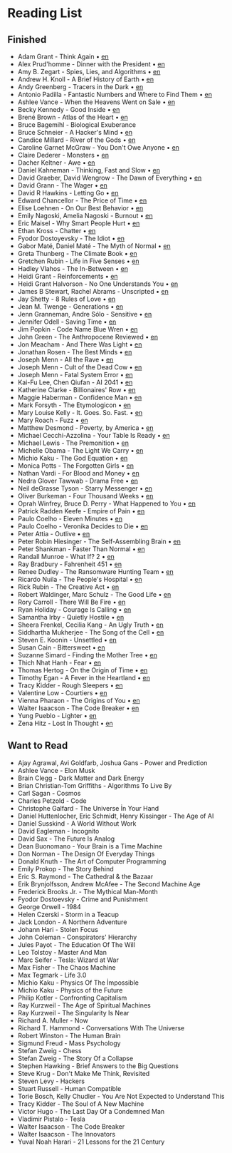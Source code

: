 # Reading List

## Finished

* Adam Grant - Think Again • [en](https://github.com/geovedi/book-notes/blob/main/2021/think-again.md)
* Alex Prud'homme - Dinner with the President • [en](https://github.com/geovedi/book-notes/blob/main/2023/dinner-with-the-president.md)
* Amy B. Zegart - Spies, Lies, and Algorithms • [en](https://github.com/geovedi/book-notes/blob/main/2022/spies-lies-and-algorithms.md)
* Andrew H. Knoll - A Brief History of Earth • [en](https://github.com/geovedi/book-notes/blob/main/2021/a-brief-history-of-earth.md)
* Andy Greenberg - Tracers in the Dark • [en](https://github.com/geovedi/book-notes/blob/main/2022/tracers-in-the-dark.md)
* Antonio Padilla - Fantastic Numbers and Where to Find Them • [en](https://github.com/geovedi/book-notes/blob/main/2022/fantastic-numbers-and-where-to-find-them.md)
* Ashlee Vance - When the Heavens Went on Sale • [en](https://github.com/geovedi/book-notes/blob/main/2023/when-the-heavens-went-on-sale.md)
* Becky Kennedy - Good Inside • [en](https://github.com/geovedi/book-notes/blob/main/2022/good-inside.md)
* Brené Brown - Atlas of the Heart • [en](https://github.com/geovedi/book-notes/blob/main/2021/atlas-of-the-heart.md)
* Bruce Bagemihl - Biological Exuberance
* Bruce Schneier - A Hacker's Mind • [en](https://github.com/geovedi/book-notes/blob/main/2023/a-hacker's-mind.md)
* Candice Millard - River of the Gods • [en](https://github.com/geovedi/book-notes/blob/main/2022/river-of-the-gods.md)
* Caroline Garnet McGraw - You Don't Owe Anyone • [en](https://github.com/geovedi/book-notes/blob/main/2021/you-don't-owe-anyone.md)
* Claire Dederer - Monsters • [en](https://github.com/geovedi/book-notes/blob/main/2023/monsters.md)
* Dacher Keltner - Awe • [en](https://github.com/geovedi/book-notes/blob/main/2023/awe.md)
* Daniel Kahneman - Thinking, Fast and Slow • [en](https://github.com/geovedi/book-notes/blob/main/2011/thinking-fast-and-slow.md)
* David Graeber, David Wengrow - The Dawn of Everything • [en](https://github.com/geovedi/book-notes/blob/main/2021/the-dawn-of-everything.md)
* David Grann - The Wager • [en](https://github.com/geovedi/book-notes/blob/main/2023/the-wager.md)
* David R Hawkins - Letting Go • [en](https://github.com/geovedi/book-notes/blob/main/2012/letting-go.md)
* Edward Chancellor - The Price of Time • [en](https://github.com/geovedi/book-notes/blob/main/2022/the-price-of-time.md)
* Elise Loehnen - On Our Best Behavior • [en](https://github.com/geovedi/book-notes/blob/main/2023/on-our-best-behavior.md)
* Emily Nagoski, Amelia Nagoski - Burnout • [en](https://github.com/geovedi/book-notes/blob/main/2019/burnout.md)
* Eric Maisel - Why Smart People Hurt • [en](https://github.com/geovedi/book-notes/blob/main/2013/why-smart-people-hurt.md)
* Ethan Kross - Chatter • [en](https://github.com/geovedi/book-notes/blob/main/2021/chatter.md)
* Fyodor Dostoyevsky - The Idiot • [en](https://github.com/geovedi/book-notes/blob/main/1869/the-idiot.md)
* Gabor Maté, Daniel Maté - The Myth of Normal • [en](https://github.com/geovedi/book-notes/blob/main/2022/the-myth-of-normal.md)
* Greta Thunberg - The Climate Book • [en](https://github.com/geovedi/book-notes/blob/main/2023/the-climate-book.md)
* Gretchen Rubin - Life in Five Senses • [en](https://github.com/geovedi/book-notes/blob/main/2023/life-in-five-senses.md)
* Hadley Vlahos - The In-Between • [en](https://github.com/geovedi/book-notes/blob/main/2023/the-in-between.md)
* Heidi Grant - Reinforcements • [en](https://github.com/geovedi/book-notes/blob/main/2018/reinforcements.md)
* Heidi Grant Halvorson - No One Understands You • [en](https://github.com/geovedi/book-notes/blob/main/2015/no-one-understands-you.md)
* James B Stewart, Rachel Abrams - Unscripted • [en](https://github.com/geovedi/book-notes/blob/main/2023/unscripted.md)
* Jay Shetty - 8 Rules of Love • [en](https://github.com/geovedi/book-notes/blob/main/2023/8-rules-of-love.md)
* Jean M. Twenge - Generations • [en](https://github.com/geovedi/book-notes/blob/main/2023/generations.md)
* Jenn Granneman, Andre Sólo - Sensitive • [en](https://github.com/geovedi/book-notes/blob/main/2023/sensitive.md)
* Jennifer Odell - Saving Time • [en](https://github.com/geovedi/book-notes/blob/main/2023/saving-time.md)
* Jim Popkin - Code Name Blue Wren • [en](https://github.com/geovedi/book-notes/blob/main/2023/code-name-blue-wren.md)
* John Green - The Anthropocene Reviewed • [en](https://github.com/geovedi/book-notes/blob/main/2021/the-anthropocene-reviewed.md)
* Jon Meacham - And There Was Light • [en](https://github.com/geovedi/book-notes/blob/main/2022/and-there-was-light.md)
* Jonathan Rosen - The Best Minds • [en](https://github.com/geovedi/book-notes/blob/main/2023/the-best-minds.md)
* Joseph Menn - All the Rave • [en](https://github.com/geovedi/book-notes/blob/main/2003/all-the-rave.md)
* Joseph Menn - Cult of the Dead Cow • [en](https://github.com/geovedi/book-notes/blob/main/2019/cult-of-the-dead-cow.md)
* Joseph Menn - Fatal System Error • [en](https://github.com/geovedi/book-notes/blob/main/2010/fatal-system-error.md)
* Kai-Fu Lee, Chen Qiufan - AI 2041 • [en](https://github.com/geovedi/book-notes/blob/main/2021/ai-2041.md)
* Katherine Clarke - Billionaires' Row • [en](https://github.com/geovedi/book-notes/blob/main/2023/billionaires-row.md)
* Maggie Haberman - Confidence Man • [en](https://github.com/geovedi/book-notes/blob/main/2022/confidence-man.md)
* Mark Forsyth - The Etymologicon • [en](https://github.com/geovedi/book-notes/blob/main/2012/the-etymologicon.md)
* Mary Louise Kelly - It. Goes. So. Fast. • [en](https://github.com/geovedi/book-notes/blob/main/2023/it-goes-so-fast.md)
* Mary Roach - Fuzz • [en](https://github.com/geovedi/book-notes/blob/main/2021/fuzz.md)
* Matthew Desmond - Poverty, by America • [en](https://github.com/geovedi/book-notes/blob/main/2023/poverty-by-america.md)
* Michael Cecchi-Azzolina - Your Table Is Ready • [en](https://github.com/geovedi/book-notes/blob/main/2022/your-table-is-ready.md)
* Michael Lewis - The Premonition • [en](https://github.com/geovedi/book-notes/blob/main/2021/the-premonition.md)
* Michelle Obama - The Light We Carry • [en](https://github.com/geovedi/book-notes/blob/main/2022/the-light-we-carry.md)
* Michio Kaku - The God Equation • [en](https://github.com/geovedi/book-notes/blob/main/2021/the-god-equation.md)
* Monica Potts - The Forgotten Girls • [en](https://github.com/geovedi/book-notes/blob/main/2023/the-forgotten-girls.md)
* Nathan Vardi - For Blood and Money • [en](https://github.com/geovedi/book-notes/blob/main/2022/for-blood-and-money.md)
* Nedra Glover Tawwab - Drama Free • [en](https://github.com/geovedi/book-notes/blob/main/2023/drama-free.md)
* Neil deGrasse Tyson - Starry Messenger • [en](https://github.com/geovedi/book-notes/blob/main/2022/starry-messenger.md)
* Oliver Burkeman - Four Thousand Weeks • [en](https://github.com/geovedi/book-notes/blob/main/2021/four-thousand-weeks.md)
* Oprah Winfrey, Bruce D. Perry - What Happened to You • [en](https://github.com/geovedi/book-notes/blob/main/2021/what-happened-to-you.md)
* Patrick Radden Keefe - Empire of Pain • [en](https://github.com/geovedi/book-notes/blob/main/2021/empire-of-pain.md)
* Paulo Coelho - Eleven Minutes • [en](https://github.com/geovedi/book-notes/blob/main/2003/eleven-minutes.md)
* Paulo Coelho - Veronika Decides to Die • [en](https://github.com/geovedi/book-notes/blob/main/1998/veronika-decides-to-die.md)
* Peter Attia - Outlive • [en](https://github.com/geovedi/book-notes/blob/main/2023/outlive.md)
* Peter Robin Hiesinger - The Self-Assembling Brain • [en](https://github.com/geovedi/book-notes/blob/main/2021/the-self-assembling-brain.md)
* Peter Shankman - Faster Than Normal • [en](https://github.com/geovedi/book-notes/blob/main/2014/faster-than-normal.md)
* Randall Munroe - What If? 2 • [en](https://github.com/geovedi/book-notes/blob/main/2022/what-if-2.md)
* Ray Bradbury - Fahrenheit 451 • [en](https://github.com/geovedi/book-notes/blob/main/1953/fahrenheit-451.md)
* Renee Dudley - The Ransomware Hunting Team • [en](https://github.com/geovedi/book-notes/blob/main/2022/the-ransomware-hunting-team.md)
* Ricardo Nuila - The People's Hospital • [en](https://github.com/geovedi/book-notes/blob/main/2023/the-people's-hospital.md)
* Rick Rubin - The Creative Act • [en](https://github.com/geovedi/book-notes/blob/main/2023/the-creative-act.md)
* Robert Waldinger, Marc Schulz - The Good Life • [en](https://github.com/geovedi/book-notes/blob/main/2023/the-good-life.md)
* Rory Carroll - There Will Be Fire • [en](https://github.com/geovedi/book-notes/blob/main/2023/there-will-be-fire.md)
* Ryan Holiday - Courage Is Calling • [en](https://github.com/geovedi/book-notes/blob/main/2021/courage-is-calling.md)
* Samantha Irby - Quietly Hostile • [en](https://github.com/geovedi/book-notes/blob/main/2023/quietly-hostile.md)
* Sheera Frenkel, Cecilia Kang - An Ugly Truth • [en](https://github.com/geovedi/book-notes/blob/main/2021/an-ugly-truth.md)
* Siddhartha Mukherjee - The Song of the Cell • [en](https://github.com/geovedi/book-notes/blob/main/2022/the-song-of-the-cell.md)
* Steven E. Koonin - Unsettled • [en](https://github.com/geovedi/book-notes/blob/main/2021/unsettled.md)
* Susan Cain - Bittersweet • [en](https://github.com/geovedi/book-notes/blob/main/2022/bittersweet.md)
* Suzanne Simard - Finding the Mother Tree • [en](https://github.com/geovedi/book-notes/blob/main/2021/finding-the-mother-tree.md)
* Thich Nhat Hanh - Fear • [en](https://github.com/geovedi/book-notes/blob/main/2012/fear.md)
* Thomas Hertog - On the Origin of Time • [en](https://github.com/geovedi/book-notes/blob/main/2023/on-the-origin-of-time.md)
* Timothy Egan - A Fever in the Heartland • [en](https://github.com/geovedi/book-notes/blob/main/2023/a-fever-in-the-heartland.md)
* Tracy Kidder - Rough Sleepers • [en](https://github.com/geovedi/book-notes/blob/main/2023/rough-sleepers.md)
* Valentine Low - Courtiers • [en](https://github.com/geovedi/book-notes/blob/main/2023/courtiers.md)
* Vienna Pharaon - The Origins of You • [en](https://github.com/geovedi/book-notes/blob/main/2023/the-origins-of-you.md)
* Walter Isaacson - The Code Breaker • [en](https://github.com/geovedi/book-notes/blob/main/2021/the-code-breaker.md)
* Yung Pueblo - Lighter • [en](https://github.com/geovedi/book-notes/blob/main/2022/lighter.md)
* Zena Hitz - Lost In Thought • [en](https://github.com/geovedi/book-notes/blob/main/2020/lost-in-thought.md)


## Want to Read

* Ajay Agrawal, Avi Goldfarb, Joshua Gans - Power and Prediction
* Ashlee Vance - Elon Musk
* Brain Clegg - Dark Matter and Dark Energy
* Brian Christian-Tom Griffiths - Algorithms To Live By
* Carl Sagan - Cosmos
* Charles Petzold - Code
* Christophe Galfard - The Universe İn Your Hand
* Daniel Huttenlocher, Eric Schmidt, Henry Kissinger - The Age of AI
* Daniel Susskind - A World Without Work
* David Eagleman - Incognito
* David Sax - The Future Is Analog
* Dean Buonomano - Your Brain is a Time Machine
* Don Norman - The Design Of Everyday Things
* Donald Knuth  - The Art of Computer Programming
* Emily Prokop - The Story Behind
* Eric S. Raymond - The Cathedral & the Bazaar
* Erik Brynjolfsson, Andrew McAfee - The Second Machine Age
* Frederick Brooks Jr. - The Mythical Man-Month
* Fyodor Dostoevsky - Crime and Punishment
* George Orwell - 1984
* Helen Czerski - Storm in a Teacup
* Jack London - A Northern Adventure
* Johann Hari - Stolen Focus
* John Coleman - Conspirators' Hierarchy
* Jules Payot - The Education Of The Will
* Leo Tolstoy - Master And Man
* Marc Seifer - Tesla: Wizard at War
* Max Fisher - The Chaos Machine
* Max Tegmark - Life 3.0
* Michio Kaku - Physics Of The İmpossible
* Michio Kaku - Physics of the Future 
* Philip Kotler - Confronting Capitalism
* Ray Kurzweil - The Age of Spiritual Machines
* Ray Kurzweil - The Singularity Is Near
* Richard A. Muller - Now 
* Richard T. Hammond - Conversations With The Universe
* Robert Winston - The Human Brain
* Sigmund Freud - Mass Psychology
* Stefan Zweig - Chess
* Stefan Zweig - The Story Of a Collapse
* Stephen Hawking - Brief Answers to the Big Questions
* Steve Krug - Don't Make Me Think, Revisited
* Steven Levy - Hackers
* Stuart Russell - Human Compatible
* Torie Bosch, Kelly Chudler - You Are Not Expected to Understand This
* Tracy Kidder - The Soul of A New Machine
* Victor Hugo - The Last Day Of a Condemned Man
* Vladimir Pistalo - Tesla 
* Walter Isaacson - The Code Breaker
* Walter Isaacson - The Innovators
* Yuval Noah Harari - 21 Lessons for the 21 Century

